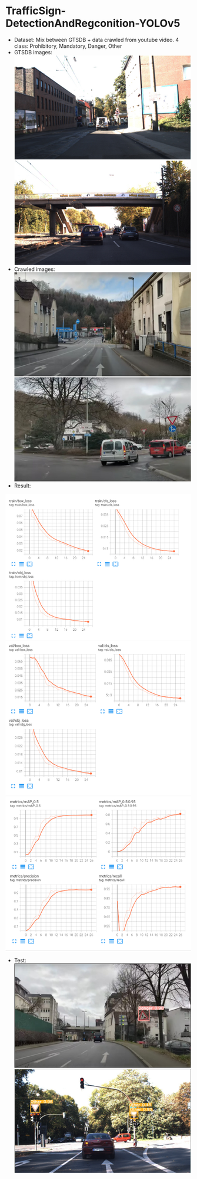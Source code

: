 # TrafficSign-DetectionAndRegconition-YOLOv5
- Dataset: Mix between GTSDB + data crawled from youtube video. 4 class: Prohibitory, Mandatory, Danger, Other
- GTSDB images:
![Train 1](results/train1.jpg)
![Train 2](results/train2.jpg)
- Crawled images:
![Crawl 1](results/data_crawl1.jpg)
![Crawl 2](results/data_crawl2.jpg)
- Result:

![train_loss](results/train_loss.PNG)
![train_val](results/val_loss.PNG)
![mAP_precision_recall](results/mAP_prescision_recall.PNG)

- Test:
![test1](results/test1.PNG)
![test2](results/test2.PNG)

